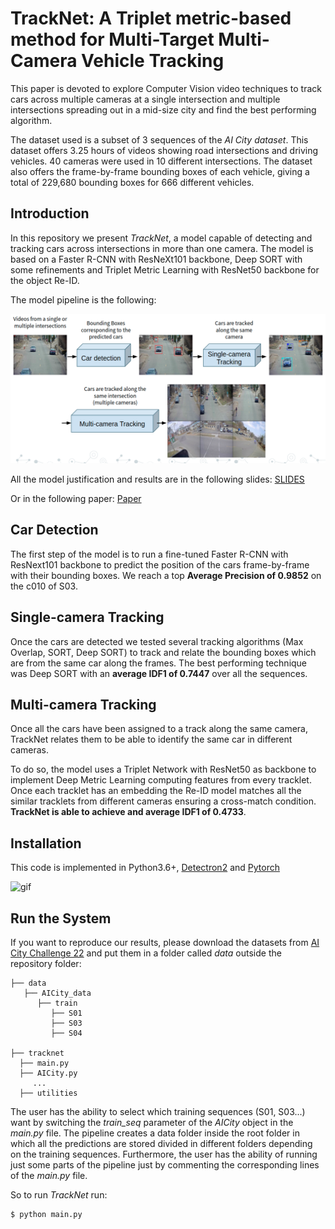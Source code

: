 # TrackNet: A Triplet metric-based method for Multi-Target Multi-Camera Vehicle Tracking

This paper is devoted to explore Computer Vision video techniques to track cars across multiple cameras at a single intersection and multiple intersections spreading out in a mid-size city and find the best performing algorithm.

The dataset used is a subset of 3 sequences of the *AI City dataset*. This dataset offers 3.25 hours of videos showing road intersections and driving vehicles. 40 cameras were used in 10 different intersections. The dataset also offers the frame-by-frame bounding boxes of each vehicle, giving a total of 229,680 bounding boxes for 666 different vehicles.


## Introduction

In this repository we present *TrackNet*, a model capable of detecting and tracking cars across intersections in more than one camera. The model is based on a Faster R-CNN with ResNeXt101 backbone, Deep SORT with some refinements and Triplet Metric Learning with ResNet50 backbone for the object Re-ID.

The model pipeline is the following:

![example](data/fasterrcnn/S03-S04/figures/example.png)

All the model justification and results are in the following slides: [SLIDES](https://docs.google.com/presentation/d/1hbSbUkJ5XG_9_Yyj9-YAxtO10loXa0TE8gJzPEHQc4k/edit?usp=sharing)

Or in the following paper: [Paper](https://arxiv.org/abs/2205.13857)

## Car Detection

The first step of the model is to run a fine-tuned Faster R-CNN with ResNext101 backbone to predict the position of the cars frame-by-frame with their bounding boxes. We reach a top **Average Precision of 0.9852** on the c010 of S03.

## Single-camera Tracking

Once the cars are detected we tested several tracking algorithms (Max Overlap, SORT, Deep SORT) to track and relate the bounding boxes which are from the same car along the frames. The best performing technique was Deep SORT with an **average IDF1 of 0.7447** over all the sequences.

## Multi-camera Tracking

Once all the cars have been assigned to a track along the same camera, TrackNet relates them to be able to identify the same car in different cameras.

To do so, the model uses a Triplet Network with ResNet50 as backbone to implement Deep Metric Learning computing features from every tracklet. Once each tracklet has an embedding the Re-ID model matches all the similar tracklets from different cameras ensuring a cross-match condition. **TrackNet is able to achieve and average IDF1 of 0.4733**.

## Installation

This code is implemented in Python3.6+, [Detectron2](https://github.com/facebookresearch/detectron2) and [Pytorch](https://pytorch.org/)

![gif](data/fasterrcnn/S01-S04/figures/model_example.gif)

## Run the System

If you want to reproduce our results, please download the datasets from [AI City Challenge 22](https://www.aicitychallenge.org/2022-data-and-evaluation/) and put them in a folder called *data* outside the repository folder:

```
├── data
   ├── AICity_data
      ├── train
         ├── S01
         ├── S03
         ├── S04
         
├── tracknet
  ├── main.py
  ├── AICity.py
     ...
  ├── utilities
```

The user has the ability to select which training sequences (S01, S03...) want by switching the *train_seq* parameter of the *AICity* object in the *main.py* file. The pipeline creates a data folder inside the root folder in which all the predictions are stored divided in different folders depending on the training sequences. Furthermore, the user has the ability of running just some parts of the pipeline just by commenting the corresponding lines of the *main.py* file.

So to run *TrackNet* run:
```
$ python main.py
```







